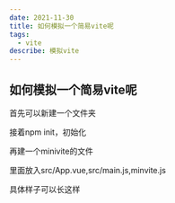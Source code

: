 ```yaml
---
date: 2021-11-30
title: 如何模拟一个简易vite呢
tags:
  - vite
describe: 模拟vite
---
```


## 如何模拟一个简易vite呢

首先可以新建一个文件夹

接着npm init，初始化

再建一个minivite的文件

里面放入src/App.vue,src/main.js,minvite.js

具体样子可以长这样


